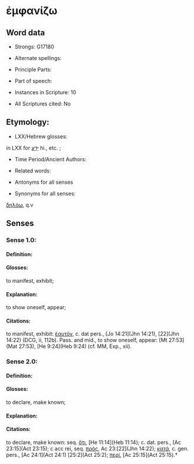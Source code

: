 # ἐμφανίζω 

<!-- Status: S2=NeedsEdits -->
<!-- Lexica used for edits:   -->

## Word data

* Strongs: G17180

* Alternate spellings:



* Principle Parts: 


* Part of speech: 


* Instances in Scripture: 10

* All Scriptures cited: No

## Etymology: 


* LXX/Hebrew glosses: 

in LXX for [יָדַע](//en-uhl/H3045) hi., etc. ; 

* Time Period/Ancient Authors: 


* Related words: 

* Antonyms for all senses

* Synonyms for all senses: 

 [δηλόω](../G12130/01.md), q.v 

## Senses 


### Sense  1.0: 

#### Definition: 

#### Glosses: 

to manifest, exhibit; 

#### Explanation: 

to show oneself, appear; 

#### Citations: 

to manifest, exhibit: [ἐαυτόν](), c. dat pers., [Jo 14:21](Jhn 14:21), [22](Jhn 14:22) (DCG, ii, 112b). Pass. and mid., to show oneself, appear: [Mt 27:53](Mat 27:53), [He 9:24](Heb 9:24) (cf. MM, Exp., xii). 

### Sense  2.0: 

#### Definition: 

#### Glosses: 

to declare, make known; 

#### Explanation: 


#### Citations: 

to declare, make known: seq. [ὅτι](), [He 11:14](Heb 11:14); c. dat. pers., [Ac 23:15](Act 23:15); c acc rei, seq. [πρός](), Ac 23:[22](Jhn 14:22); [κατά](), c. gen. pers., [Ac 24:1](Act 24:1) [25:2](Act 25:2); [περί](), [Ac 25:15](Act 25:15).†
